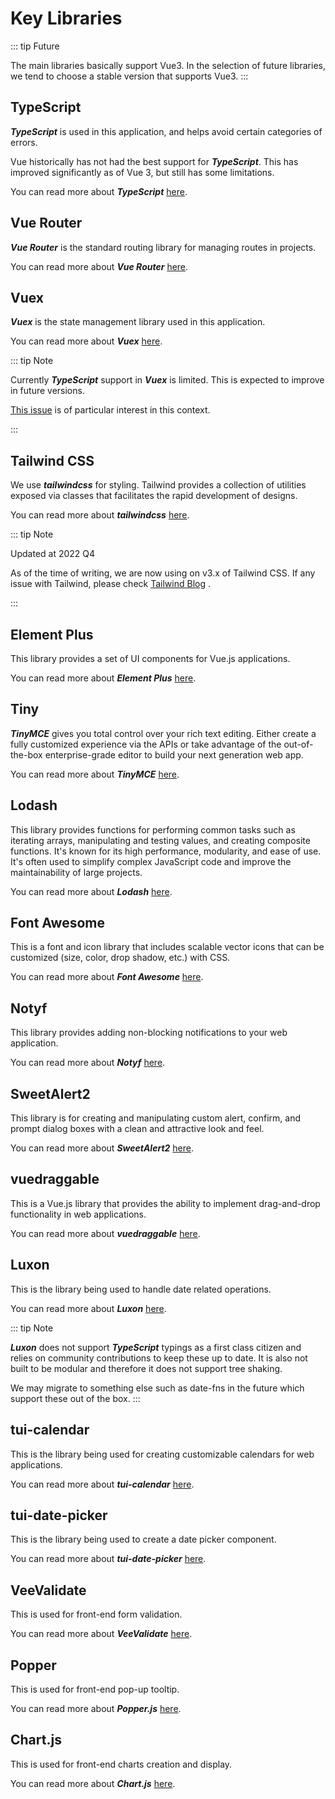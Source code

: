 # Key Libraries

::: tip Future

The main libraries basically support Vue3. In the selection of future libraries, we tend to choose a stable version that supports Vue3.
:::

## TypeScript

***TypeScript*** is used in this application, and helps avoid certain categories of errors. 

Vue historically has not had the best support for ***TypeScript***. This has improved significantly as of Vue 3, but still has some limitations.

You can read more about ***TypeScript*** [here](https://www.typescriptlang.org/).

## Vue Router

***Vue Router*** is the standard routing library for managing routes in projects. 

You can read more about ***Vue Router*** [here](https://router.vuejs.org/).

## Vuex

***Vuex*** is the state management library used in this application. 

You can read more about ***Vuex*** [here](https://vuex.vuejs.org/).

::: tip Note

Currently ***TypeScript*** support in ***Vuex*** is limited. This is expected to improve in future versions.

[This issue](https://github.com/vuejs/vuex/issues/1831) is of particular interest in this context.

:::

## Tailwind CSS

We use ***tailwindcss*** for styling. Tailwind provides a collection of utilities exposed via classes that facilitates the rapid development of designs. 

You can read more about ***tailwindcss*** [here](https://tailwindcss.com/).

::: tip Note

Updated at 2022 Q4

As of the time of writing, we are now using on v3.x of Tailwind CSS. If any issue with Tailwind, please check [Tailwind Blog](https://tailwindcss.com/blog) .

:::

## Element Plus

This library provides a set of UI components for Vue.js applications.

You can read more about ***Element Plus*** [here](https://element-plus.org/en-US/).

## Tiny

***TinyMCE*** gives you total control over your rich text editing. Either create a fully customized experience via the APIs or take advantage of the out-of-the-box enterprise-grade editor to build your next generation web app. 

You can read more about ***TinyMCE*** [here](https://www.tiny.cloud/).

## Lodash

This library provides functions for performing common tasks such as iterating arrays, manipulating and testing values, and creating composite functions. It's known for its high performance, modularity, and ease of use. It's often used to simplify complex JavaScript code and improve the maintainability of large projects.

You can read more about ***Lodash*** [here](https://lodash.com/).

## Font Awesome

This is a font and icon library that includes scalable vector icons that can be customized (size, color, drop shadow, etc.) with CSS.

You can read more about ***Font Awesome*** [here](https://fontawesome.com/).

## Notyf

This library provides adding non-blocking notifications to your web application.

You can read more about ***Notyf*** [here](https://www.npmjs.com/package/notyf).

## SweetAlert2 

This library is for creating and manipulating custom alert, confirm, and prompt dialog boxes with a clean and attractive look and feel.

You can read more about ***SweetAlert2*** [here](https://sweetalert2.github.io/).

## vuedraggable

This is a Vue.js library that provides the ability to implement drag-and-drop functionality in web applications.

You can read more about ***vuedraggable*** [here](https://www.npmjs.com/package/vuedraggable/v/next).

## Luxon

This is the library being used to handle date related operations. 

You can read more about ***Luxon*** [here](https://moment.github.io/luxon/).

::: tip Note

***Luxon*** does not support ***TypeScript*** typings as a first class citizen and relies on community contributions to keep these up to date. It is also not built to be modular and therefore it does not support tree shaking.

We may migrate to something else such as date-fns in the future which support these out of the box.
:::

## tui-calendar

This is the library being used  for creating customizable calendars for web applications. 

You can read more about ***tui-calendar*** [here](https://ui.toast.com/tui-calendar).

## tui-date-picker

This is the library being used to create a date picker component. 

You can read more about ***tui-date-picker*** [here](https://ui.toast.com/tui-date-picker).

## VeeValidate

This is used for front-end form validation. 

You can read more about ***VeeValidate*** [here](https://vee-validate.logaretm.com/v4/).

## Popper

This is used for front-end pop-up tooltip. 

You can read more about ***Popper.js*** [here](https://popper.js.org/).

## Chart.js

This is used for front-end charts creation and display. 

You can read more about ***Chart.js*** [here](https://www.chartjs.org/).

